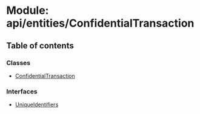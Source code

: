 # Module: api/entities/ConfidentialTransaction

## Table of contents

### Classes

- [ConfidentialTransaction](../wiki/api.entities.ConfidentialTransaction.ConfidentialTransaction)

### Interfaces

- [UniqueIdentifiers](../wiki/api.entities.ConfidentialTransaction.UniqueIdentifiers)
